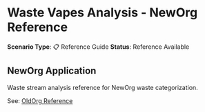 # Waste Vapes Analysis - NewOrg Reference

**Scenario Type**: 📋 Reference Guide
**Status**: Reference Available

## NewOrg Application
Waste stream analysis reference for NewOrg waste categorization.

See: [OldOrg Reference](https://github.com/Shintu-John/Salesforce_OldOrg_State/tree/main/waste-vapes-analysis)

